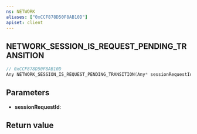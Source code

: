 ```yaml
---
ns: NETWORK
aliases: ["0xCCF878D50F8AB10D"]
apiset: client
---
```

## NETWORK_SESSION_IS_REQUEST_PENDING_TRANSITION

```c
// 0xCCF878D50F8AB10D
Any NETWORK_SESSION_IS_REQUEST_PENDING_TRANSITION(Any* sessionRequestId);
```


## Parameters
* **sessionRequestId**:

## Return value